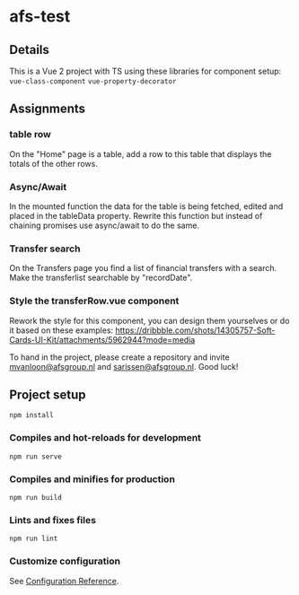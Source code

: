 # afs-test

## Details

This is a Vue 2 project with TS using these libraries for component setup:
```vue-class-component```
```vue-property-decorator```

## Assignments

### table row
On the "Home" page is a table, add a row to this table that displays the totals of the other rows.

### Async/Await
In the mounted function the data for the table is being fetched, edited and placed in the tableData property. 
Rewrite this function but instead of chaining promises use async/await to do the same. 

### Transfer search
On the Transfers page you find a list of financial transfers with a search. Make the transferlist searchable by "recordDate".

### Style the transferRow.vue component
Rework the style for this component, you can design them yourselves or do it based on these 
examples: https://dribbble.com/shots/14305757-Soft-Cards-UI-Kit/attachments/5962944?mode=media 


To hand in the project, please create a repository and invite mvanloon@afsgroup.nl and sarissen@afsgroup.nl.
Good luck!


## Project setup
```
npm install
```

### Compiles and hot-reloads for development
```
npm run serve
```

### Compiles and minifies for production
```
npm run build
```

### Lints and fixes files
```
npm run lint
```

### Customize configuration
See [Configuration Reference](https://cli.vuejs.org/config/).
